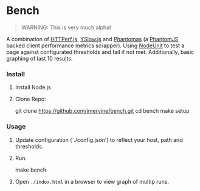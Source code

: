 # Bench

> WARNING: This is very much alpha!

A combination of [HTTPerf.js](http://mervine.net/projects/npms/httperfjs),
[YSlow.js](http://mervine.net/projects/npms/yslowjs) and
[Phantomas](https://github.com/macbre/phantomas) (a
[PhantomJS](http://phantomjs.org/) backed client performance metrics
scrapper). Using [NodeUnit](https://github.com/caolan/nodeunit) to test a
page against configurated thresholds and fail if not met. Additionally,
basic graphing of last 10 results.

### Install

1. Install Node.js
2. Clone Repo:

    git clone https://github.com/jmervine/bench.git
    cd bench
    make setup

### Usage

1. Update configuration (`./config.json') to reflect your host, path and
thresholds.
2. Run:

    make bench

3. Open `./index.html` in a browser to view graph of multip runs.


